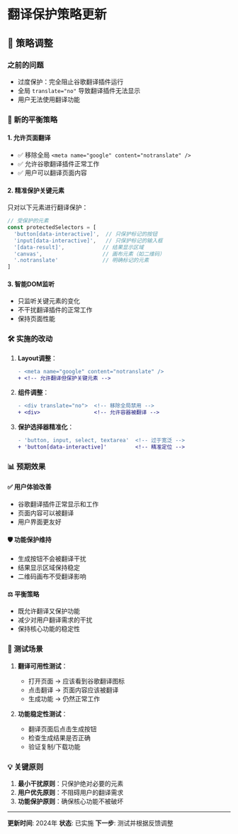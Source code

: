 # 翻译保护策略更新

## 🔄 策略调整

### 之前的问题
- 过度保护：完全阻止谷歌翻译插件运行
- 全局 `translate="no"` 导致翻译插件无法显示
- 用户无法使用翻译功能

### 🎯 新的平衡策略

#### 1. 允许页面翻译
- ✅ 移除全局 `<meta name="google" content="notranslate" />`
- ✅ 允许谷歌翻译插件正常工作
- ✅ 用户可以翻译页面内容

#### 2. 精准保护关键元素
只对以下元素进行翻译保护：

```typescript
// 受保护的元素
const protectedSelectors = [
  'button[data-interactive]',  // 只保护标记的按钮
  'input[data-interactive]',   // 只保护标记的输入框
  '[data-result]',            // 结果显示区域
  'canvas',                   // 画布元素（如二维码）
  '.notranslate'              // 明确标记的元素
]
```

#### 3. 智能DOM监听
- 只监听关键元素的变化
- 不干扰翻译插件的正常工作
- 保持页面性能

### 🛠️ 实施的改动

1. **Layout调整**：
   ```diff
   - <meta name="google" content="notranslate" />
   + <!-- 允许翻译但保护关键元素 -->
   ```

2. **组件调整**：
   ```diff
   - <div translate="no">  <!-- 移除全局禁用 -->
   + <div>                 <!-- 允许容器被翻译 -->
   ```

3. **保护选择器精准化**：
   ```diff
   - 'button, input, select, textarea'  <!-- 过于宽泛 -->
   + 'button[data-interactive]'         <!-- 精准定位 -->
   ```

### 📊 预期效果

#### ✅ 用户体验改善
- 谷歌翻译插件正常显示和工作
- 页面内容可以被翻译
- 用户界面更友好

#### 🛡️ 功能保护维持
- 生成按钮不会被翻译干扰
- 结果显示区域保持稳定
- 二维码画布不受翻译影响

#### ⚖️ 平衡策略
- 既允许翻译又保护功能
- 减少对用户翻译需求的干扰
- 保持核心功能的稳定性

### 🧪 测试场景

1. **翻译可用性测试**：
   - 打开页面 → 应该看到谷歌翻译图标
   - 点击翻译 → 页面内容应该被翻译
   - 生成功能 → 仍然正常工作

2. **功能稳定性测试**：
   - 翻译页面后点击生成按钮
   - 检查生成结果是否正确
   - 验证复制/下载功能

### 💡 关键原则

1. **最小干扰原则**：只保护绝对必要的元素
2. **用户优先原则**：不阻碍用户的翻译需求
3. **功能保护原则**：确保核心功能不被破坏

---

**更新时间**: 2024年
**状态**: 已实施
**下一步**: 测试并根据反馈调整 